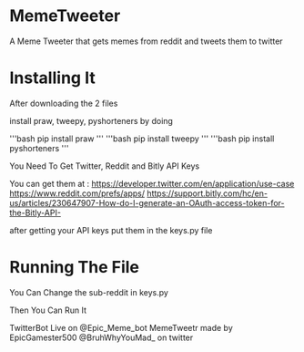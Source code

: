 # MemeTweeter
A Meme Tweeter that gets memes from reddit and tweets them to twitter

# Installing It 
After downloading the 2 files

 install praw, tweepy, pyshorteners by doing

'''bash 
pip install praw
''' 
'''bash
pip install tweepy
'''
'''bash
pip install pyshorteners
'''

You Need To Get Twitter, Reddit and Bitly API Keys

You can get them at :
https://developer.twitter.com/en/application/use-case
https://www.reddit.com/prefs/apps/
https://support.bitly.com/hc/en-us/articles/230647907-How-do-I-generate-an-OAuth-access-token-for-the-Bitly-API-

after getting your API keys put them in the keys.py file

# Running The File
You Can Change the sub-reddit in keys.py

Then You Can Run It

TwitterBot Live on @Epic_Meme_bot
MemeTweetr made by EpicGamester500
@BruhWhyYouMad_ on twitter
